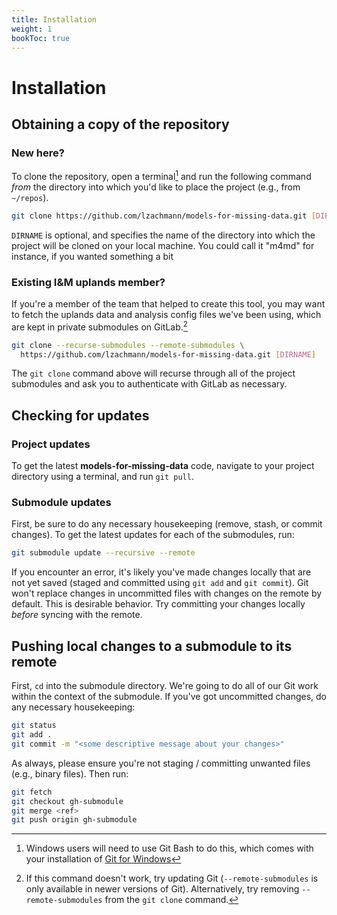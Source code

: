 ```yaml
---
title: Installation
weight: 1
bookToc: true
---
```


# Installation

## Obtaining a copy of the repository

### New here?
To clone the repository, open a terminal[^1] and run the following command _from_ the directory into which you'd like to place the project (e.g., from `~/repos`).
```sh
git clone https://github.com/lzachmann/models-for-missing-data.git [DIRNAME]
```

`DIRNAME` is optional, and specifies the name of the directory into which the project will be cloned on your local machine. You could call it "m4md" for instance, if you wanted something a bit

### Existing I&M uplands member?
If you're a member of the team that helped to create this tool, you may want to fetch the uplands data and analysis config files we've been using, which are kept in private submodules on GitLab.[^2]
```sh
git clone --recurse-submodules --remote-submodules \
  https://github.com/lzachmann/models-for-missing-data.git [DIRNAME]
```
The `git clone` command above will recurse through all of the project submodules and ask you to authenticate with GitLab as necessary.

## Checking for updates

### Project updates
To get the latest __models-for-missing-data__ code, navigate to your project directory using a terminal, and run `git pull`.

### Submodule updates
First, be sure to do any necessary housekeeping (remove, stash, or commit changes). To get the latest updates for each of the submodules, run:
```sh
git submodule update --recursive --remote
```
<!-- git submodule update --checkout -->
<!-- git submodule update --remote docs/website/themes/hugo-cite -->
If you encounter an error, it's likely you've made changes locally that are not yet saved (staged and committed using `git add` and `git commit`). Git won't replace changes in uncommitted files with changes on the remote by default. This is desirable behavior. Try committing your changes locally _before_ syncing with the remote.

## Pushing local changes to a submodule to its remote
First, `cd` into the submodule directory. We're going to do all of our Git work within the context of the submodule. If you've got uncommitted changes, do any necessary housekeeping:
```sh
git status
git add .
git commit -m "<some descriptive message about your changes>"
```
As always, please ensure you're not staging / committing unwanted files (e.g., binary files). Then run:

```sh
git fetch
git checkout gh-submodule
git merge <ref>
git push origin gh-submodule
```

<!-- ### Checking out a specific ref / branch as opposed to a specific commit
```sh
git fetch --all
git checkout gh-submodule
```

<!-- ### A special note to NPS users
You may need to disconnect from your VPN. -->

[^1]: Windows users will need to use Git Bash to do this, which comes with your installation of [Git for Windows](https://gitforwindows.org/)
[^2]: If this command doesn't work, try updating Git (`--remote-submodules` is only available in newer versions of Git). Alternatively, try removing `--remote-submodules` from the `git clone` command.
